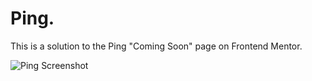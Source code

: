 # Ping.
This is a solution to the Ping "Coming Soon" page on Frontend Mentor.

![Ping Screenshot](https://user-images.githubusercontent.com/50222543/236104770-adcf5e6e-a6f4-451e-8dcd-ea45f45f8164.png)
